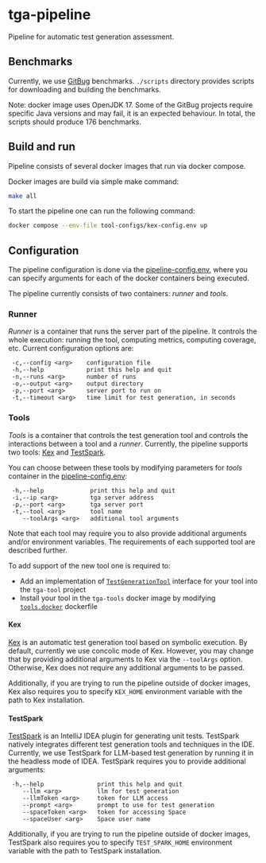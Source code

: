 # tga-pipeline

Pipeline for automatic test generation assessment.

## Benchmarks

Currently, we use [GitBug](https://github.com/gitbugactions/gitbug-java) benchmarks.
`./scripts` directory provides scripts for downloading and building the benchmarks.

Note: docker image uses OpenJDK 17. Some of the GitBug projects require specific Java
versions and may fail, it is an expected behaviour. In total, the scripts should produce
176 benchmarks.

## Build and run

Pipeline consists of several docker images that run via docker compose. 

Docker images are build via simple make command:
```bash
make all
```

To start the pipeline one can run the following command:

```bash
docker compose --env-file tool-configs/kex-config.env up
```

## Configuration

The pipeline configuration is done via the [pipeline-config.env](tool-configs/kex-config.env), where
you can specify arguments for each of the docker containers being executed.

The pipeline currently consists of two containers: *runner* and *tools*.

### Runner 
*Runner* is a container that runs the server part of the pipeline.
It controls 
the whole execution: running the tool, computing metrics, computing coverage, etc.
Current configuration options are:
```
 -c,--config <arg>    configuration file
 -h,--help            print this help and quit
 -n,--runs <arg>      number of runs
 -o,--output <arg>    output directory
 -p,--port <arg>      server port to run on
 -t,--timeout <arg>   time limit for test generation, in seconds
 ```

### Tools
*Tools* is a container that controls the test generation tool and controls the interactions
between a tool and a *runner*.
Currently, the pipeline supports two tools: [Kex](https://github.com/vorpal-research/kex)
and [TestSpark](https://github.com/JetBrains-Research/TestSpark).

You can choose between these tools by modifying parameters for *tools* container in the [pipeline-config.env](tool-configs/kex-config.env):
```
 -h,--help             print this help and quit
 -i,--ip <arg>         tga server address
 -p,--port <arg>       tga server port
 -t,--tool <arg>       tool name
    --toolArgs <arg>   additional tool arguments
```

Note that each tool may require you to also provide additional arguments and/or environment variables. The requirements of
each supported tool are described further.

To add support of the new tool one is required to:
* Add an implementation of [`TestGenerationTool`](tga-core/src/main/kotlin/org/plan/research/tga/core/tool/TestGenerationTool.kt) interface
for your tool into the `tga-tool` project
* Install your tool in the `tga-tools` docker image by modifying [`tools.docker`](dockerfiles/tools.docker) dockerfile

#### Kex

[Kex](https://github.com/vorpal-research/kex) is an automatic test generation tool based on symbolic execution.
By default, currently we use concolic mode of Kex.
However, you may change that by providing additional arguments to Kex via the `--toolArgs` option. 
Otherwise, Kex does not require any additional arguments to be passed.

Additionally, if you are trying to run the pipeline outside of docker images, Kex also requires you
to specify `KEX_HOME` environment variable with the path to Kex installation.

#### TestSpark

[TestSpark](https://github.com/JetBrains-Research/TestSpark) is an IntelliJ IDEA plugin for generating unit tests.
TestSpark natively integrates different test generation tools and techniques in the IDE.
Currently, we use TestSpark for LLM-based test generation by running it in the headless mode of IDEA.
TestSpark requires you to provide additional arguments:
```
 -h,--help               print this help and quit
    --llm <arg>          llm for test generation
    --llmToken <arg>     token for LLM access
    --prompt <arg>       prompt to use for test generation
    --spaceToken <arg>   token for accessing Space
    --spaceUser <arg>    Space user name
```

Additionally, if you are trying to run the pipeline outside of docker images, TestSpark also requires you
to specify `TEST_SPARK_HOME` environment variable with the path to TestSpark installation.
